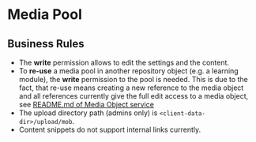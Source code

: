 # Media Pool

## Business Rules

- The **write** permission allows to edit the settings and the content.
- To **re-use** a media pool in another repository object (e.g. a learning module), the **write** permission to the pool is needed. This is due to the fact, that re-use means creating a new reference to the media object and all references currently give the full edit access to a media object, see [README.md of Media Object service](../../Services/MediaObjects/README.md)
- The upload directory path (admins only) is `<client-data-dir>/upload/mob`.
- Content snippets do not support internal links currently.